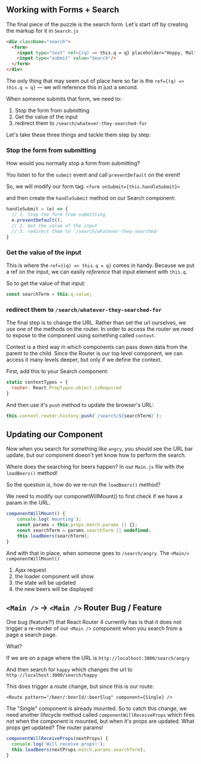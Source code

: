 ## Working with Forms + Search

The final piece of the puzzle is the search form. Let's start off by creating the markup for it in `Search.js`

```html
<div className="search">
  <form>
    <input type="text" ref={(q) => this.q = q} placeholder="Hoppy, Malt, Angry, New..." />
    <input type="submit" value="Search"/>
  </form>
</div>
```

The only thing that may seem out of place here so far is the `ref={(q) => this.q = q}` — we will reference this in just a second.

When someone submits that form, we need to:

1. Stop the form from submitting
2. Get the value of the input
3. redirect them to `/search/whatever-they-searched-for`

Let's take these three things and tackle them step by step:

### Stop the form from submitting
How would you normally stop a form from submitting?

You listen to for the `submit` event and call `preventDefault` on the event!

So, we will modify our form tag: `<form onSubmit={this.handleSubmit}>`

and then create the `handleSubmit` method on our Search component:

```js
handleSubmit = (e) => {
  // 1. Stop the form from submitting
  e.preventDefault();
  // 2. Get the value of the input
  // 3. redirect them to `/search/whatever-they-searched-
}

```


### Get the value of the input

This is where the `ref={(q) => this.q = q}` comes in handy. Because we put a ref on the input, we can easily _reference_ that input element with `this.q`.

So to get the value of that input:

```js
const searchTerm = this.q.value;
```

### redirect them to `/search/whatever-they-searched-for`

The final step is to change the URL. Rather than set the url ourselves, we use one of the methods on the router. In order to access the router we need to expose to the component using something called `context`.

Context is a third way in which components can pass down data from the parent to the child. Since the Router is our top level component, we can access it many levels deeper, but only if we define the context.

First, add this to your Search component:

```js
static contextTypes = {
  router: React.PropTypes.object.isRequired
}
```

And then use it's `push` method to update the browser's URL:

```js
this.context.router.history.push(`/search/${searchTerm}`);
```


## Updating our Component

Now when you search for something like `angry`, you should see the URL bar update, but our component doesn't yet know how to perform the search.

Where does the searching for beers happen? In our `Main.js` file with the `loadBeers()` method!

So the question is, how do we re-run the `loadBeers()` method?

We need to modify our componetWillMount() to first check if we have a param in the URL.

```js
componentWillMount() {
	console.log(`mounting`);
	const params = this.props.match.params || {};
	const searchTerm = params.searchTerm || undefined;
	this.loadBeers(searchTerm);
}
```

And with that in place, when someone goes to `/search/angry`. The `<Main/>` `componentWillMount()`

1. Ajax request
2. the loader component will show
3. the state will be updated
4. the new beers will be displayed


## `<Main />` → `<Main />` Router Bug / Feature

One bug (feature?!) that React Router 4 currently has is that it does not trigger a re-render of our `<Main />` component when you search from a page a search page.  

What?

If we are on a page where the URL is `http://localhost:3000/search/angry`

And then search for `happy` which changes the url to `http://localhost:3000/search/happy`

This does trigger a route change, but since this is our route:

`<Route pattern="/beer/:beerId/:beerSlug" component={Single} />`

The "Single" component is already mounted. So to catch this change, we need another lifecycle method called `componentWillReceiveProps` which fires not when the component is mounted, but when it's props are updated. What props get updated? The router params!

```js
componentWillReceiveProps(nextProps) {
  console.log('Will receive props!');
  this.loadBeers(nextProps.match.params.searchTerm);
}
```
